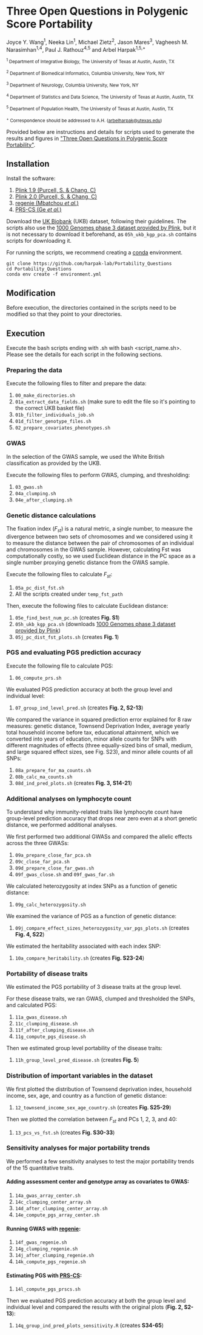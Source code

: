 # Three Open Questions in Polygenic Score Portability

Joyce Y. Wang<sup>1</sup>, Neeka Lin<sup>1</sup>, Michael Zietz<sup>2</sup>, Jason Mares<sup>3</sup>, Vagheesh M. Narasimhan<sup>1,4</sup>, Paul J. Rathouz<sup>4,5</sup> and Arbel Harpak<sup>1,5,+</sup>

<sub><sup>1</sup> Department of Integrative Biology, The University of Texas at Austin, Austin, TX</sub>

<sub><sup>2</sup> Department of Biomedical Informatics, Columbia University, New York, NY</sub>

<sub><sup>3</sup> Department of Neurology, Columbia University, New York, NY</sub>

<sub><sup>4</sup> Department of Statistics and Data Science, The University of Texas at Austin, Austin, TX</sub>

<sub><sup>5</sup> Department of Population Health, The University of Texas at Austin, Austin, TX</sub>

<sub><sup>+</sup> Correspondence should be addressed to A.H. (arbelharpak@utexas.edu)</sub>

Provided below are instructions and details for scripts used to generate the results and figures in ["Three Open Questions in Polygenic Score Portability"](https://www.biorxiv.org/content/10.1101/2024.08.20.608703v1).

## Installation

Install the software:

1. [Plink 1.9 (Purcell, S. & Chang, C)](https://www.cog-genomics.org/plink/)
2. [Plink 2.0 (Purcell, S. & Chang, C)](https://www.cog-genomics.org/plink/2.0/)
3. [regenie (Mbatchou <i>et al.</i>)](https://rgcgithub.github.io/regenie/)
4. [PRS-CS (Ge <i>et al.</i>)](https://github.com/getian107/PRScs/)

Download the [UK Biobank](https://www.ukbiobank.ac.uk/) (UKB) dataset, following their guidelines. The scripts also use the [1000 Genomes phase 3 dataset provided by Plink](https://www.cog-genomics.org/plink/2.0/resources), but it is not necessary to download it beforehand, as `05h_ukb_kgp_pca.sh` contains scripts for downloading it.

For running the scripts, we recommend creating a [conda](https://docs.conda.io/projects/conda/en/stable/) environment.

```
git clone https://github.com/harpak-lab/Portability_Questions
cd Portability_Questions
conda env create -f environment.yml
```

## Modification

Before execution, the directories contained in the scripts need to be modified so that they point to your directories.

## Execution

Execute the bash scripts ending with .sh with bash <script_name.sh>. Please see the details for each script in the following sections.

### Preparing the data

Execute the following files to filter and prepare the data:

1. `00_make_directories.sh`
2. `01a_extract_data_fields.sh` (make sure to edit the file so it's pointing to the correct UKB basket file)
3. `01b_filter_individuals_job.sh`
4. `01d_filter_genotype_files.sh`
5. `02_prepare_covariates_phenotypes.sh`

### GWAS

In the selection of the GWAS sample, we used the White British classification as provided by the UKB.

Execute the following files to perform GWAS, clumping, and thresholding:

1. `03_gwas.sh`
2. `04a_clumping.sh`
3. `04e_after_clumping.sh`

### Genetic distance calculations

The fixation index (<i>F<sub>st</sub></i>) is a natural metric, a single number, to measure the divergence between two sets of chromosomes and we considered using it to measure the distance between the pair of chromosomes of an individual and chromosomes in the GWAS sample. However, calculating Fst was computationally costly, so we used Euclidean distance in the PC space as a single number proxying genetic distance from the GWAS sample.

Execute the following files to calculate <i>F<sub>st</sub></i>:

1. `05a_pc_dist_fst.sh`
2. All the scripts created under `temp_fst_path`

Then, execute the following files to calculate Euclidean distance:

1. `05e_find_best_num_pc.sh` (creates <b>Fig. S1</b>)
2. `05h_ukb_kgp_pca.sh` (downloads [1000 Genomes phase 3 dataset provided by Plink](https://www.cog-genomics.org/plink/2.0/resources))
3. `05j_pc_dist_fst_plots.sh` (creates <b>Fig. 1</b>)

### PGS and evaluating PGS prediction accuracy

Execute the following file to calculate PGS:

1. `06_compute_prs.sh`

We evaluated PGS prediction accuracy at both the group level and individual level:

1. `07_group_ind_level_pred.sh` (creates <b>Fig. 2, S2-13</b>)

We compared the variance in squared prediction error explained for 8 raw measures: genetic distance, Townsend Deprivation Index, average yearly total household income before tax, educational attainment, which we converted into years of education, minor allele counts for SNPs with different magnitudes of effects (three equally-sized bins of small, medium, and large squared effect sizes, see Fig. S23), and minor allele counts of all SNPs:

1. `08a_prepare_for_ma_counts.sh`
2. `08b_calc_ma_counts.sh`
3. `08d_ind_pred_plots.sh` (creates <b>Fig. 3, S14-21</b>)

### Additional analyses on lymphocyte count

To understand why immunity-related traits like lymphocyte count have group-level prediction accuracy that drops near zero even at a short genetic distance, we performed additional analyses.

We first performed two additional GWASs and compared the allelic effects across the three GWASs:

1. `09a_prepare_close_far_pca.sh`
2. `09c_close_far_pca.sh`
3. `09d_prepare_close_far_gwas.sh`
4. `09f_gwas_close.sh` and `09f_gwas_far.sh`

We calculated heterozygosity at index SNPs as a function of genetic distance:

1. `09g_calc_heterozygosity.sh`

We examined the variance of PGS as a function of genetic distance:

1. `09j_compare_effect_sizes_heterozygosity_var_pgs_plots.sh` (creates <b>Fig. 4, S22</b>)

We estimated the heritability associated with each index SNP:

1. `10a_compare_heritability.sh` (creates <b>Fig. S23-24</b>)

### Portability of disease traits

We estimated the PGS portability of 3 disease traits at the group level.

For these disease traits, we ran GWAS, clumped and thresholded the SNPs, and calculated PGS:

1. `11a_gwas_disease.sh`
2. `11c_clumping_disease.sh`
3. `11f_after_clumping_disease.sh`
4. `11g_compute_pgs_disease.sh`

Then we estimated group level portability of the disease traits:

1. `11h_group_level_pred_disease.sh` (creates <b>Fig. 5</b>)

### Distribution of important variables in the dataset

We first plotted the distribution of Townsend deprivation index, household income, sex, age, and country as a function of genetic distance:

1. `12_townsend_income_sex_age_country.sh` (creates <b>Fig. S25-29</b>)

Then we plotted the correlation between <i>F<sub>st</sub></i> and PCs 1, 2, 3, and 40:

1. `13_pcs_vs_fst.sh` (creates <b>Fig. S30-33</b>)

### Sensitivity analyses for major portability trends

We performed a few sensitivity analyses to test the major portability trends of the 15 quantitative traits.

#### Adding assessment center and genotype array as covariates to GWAS:

1. `14a_gwas_array_center.sh`
2. `14c_clumping_center_array.sh`
3. `14d_after_clumping_center_array.sh`
4. `14e_compute_pgs_array_center.sh`

#### Running GWAS with [regenie](https://rgcgithub.github.io/regenie/):

1. `14f_gwas_regenie.sh`
2. `14g_clumping_regenie.sh`
3. `14j_after_clumping_regenie.sh`
4. `14k_compute_pgs_regenie.sh`

#### Estimating PGS with [PRS-CS](https://github.com/getian107/PRScs/):

1. `14l_compute_pgs_prscs.sh`

Then we evaluated PGS prediction accuracy at both the group level and individual level and compared the results with the original plots (<b>Fig. 2, S2-13</b>):

1. `14q_group_ind_pred_plots_sensitivity.R` (creates <b>S34-65</b>)
